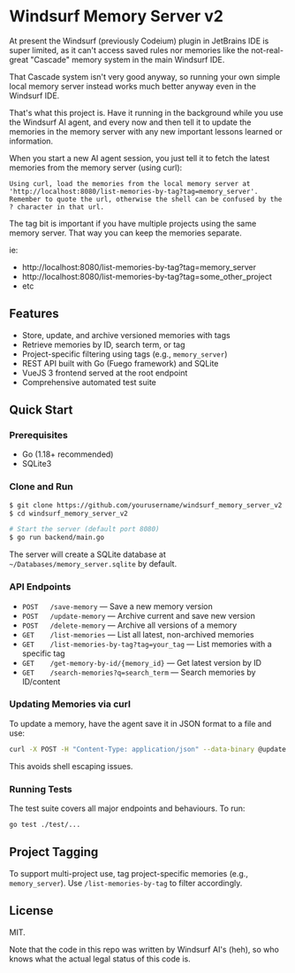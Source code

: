 # Windsurf Memory Server v2

At present the Windsurf (previously Codeium) plugin in JetBrains IDE is super limited, as it can't access saved
rules nor memories like the not-real-great "Cascade" memory system in the main Windsurf IDE.

That Cascade system isn't very good anyway, so running your own simple local memory server instead works much
better anyway even in the Windsurf IDE.

That's what this project is.  Have it running in the background while you use the Windsurf AI agent, and every now
and then tell it to update the memories in the memory server with any new important lessons learned or information.

When you start a new AI agent session, you just tell it to fetch the latest memories from the memory server (using
curl):

```
Using curl, load the memories from the local memory server at 'http://localhost:8080/list-memories-by-tag?tag=memory_server'.
Remember to quote the url, otherwise the shell can be confused by the ? character in that url.
```

The tag bit is important if you have multiple projects using the same memory server.  That way you can keep the
memories separate.

ie:

* http://localhost:8080/list-memories-by-tag?tag=memory_server
* http://localhost:8080/list-memories-by-tag?tag=some_other_project
* etc

## Features
- Store, update, and archive versioned memories with tags
- Retrieve memories by ID, search term, or tag
- Project-specific filtering using tags (e.g., `memory_server`)
- REST API built with Go (Fuego framework) and SQLite
- VueJS 3 frontend served at the root endpoint
- Comprehensive automated test suite

## Quick Start

### Prerequisites

- Go (1.18+ recommended)
- SQLite3

### Clone and Run

```sh
$ git clone https://github.com/yourusername/windsurf_memory_server_v2
$ cd windsurf_memory_server_v2

# Start the server (default port 8080)
$ go run backend/main.go
```

The server will create a SQLite database at `~/Databases/memory_server.sqlite` by default.

### API Endpoints
- `POST   /save-memory` — Save a new memory version
- `POST   /update-memory` — Archive current and save new version
- `POST   /delete-memory` — Archive all versions of a memory
- `GET    /list-memories` — List all latest, non-archived memories
- `GET    /list-memories-by-tag?tag=your_tag` — List memories with a specific tag
- `GET    /get-memory-by-id/{memory_id}` — Get latest version by ID
- `GET    /search-memories?q=search_term` — Search memories by ID/content

### Updating Memories via curl

To update a memory, have the agent save it in JSON format to a file and use:
```sh
curl -X POST -H "Content-Type: application/json" --data-binary @update.json http://localhost:8080/update-memory
```

This avoids shell escaping issues.

### Running Tests

The test suite covers all major endpoints and behaviours. To run:

```sh
go test ./test/...
```

## Project Tagging

To support multi-project use, tag project-specific memories (e.g., `memory_server`). Use `/list-memories-by-tag` to filter accordingly.

## License

MIT.

Note that the code in this repo was written by Windsurf AI's (heh), so who knows what the actual legal status of this
code is.
